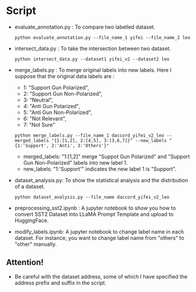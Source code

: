 # Script

- evaluate_annotation.py : To compare two labelled dataset.
    ```shell
    python evaluate_annotation.py --file_name_1 yifei --file_name_2 leo
    ```
- intersect_data.py : To take the intersection between two dataset.
    ```shell
    python intersect_data.py --dataset1 yifei_v2 --dataset2 leo
    ```
- merge_labels.py : To merge original labels into new labels.
    Here I suppose that the original data labels are :
    - 1: "Support Gun Polarized",
    - 2: "Support Gun Non-Polarized",
    - 3: "Neutral",
    - 4: "Anti Gun Polarized",
    - 5: "Anti Gun Non-Polarized",
    - 6: "Not Relevant",
    - 7: "Not Sure"

    ```shell
    python merge_labels.py --file_name_1 daccord_yifei_v2_leo --merged_labels "{1:[1,2], 2:[4,5], 3:[3,6,7]}" --new_labels "{1:'Support', 2:'Anti', 3:'Others'}"
    ```
    - merged_labels: "1:[1,2]" merge "Suppot Gun Polarized" and "Support Gun Non-Polarized" labels into new label 1.
    - new_labels: "1:'Support'" indicates the new label 1 is "Support".

- dataset_analysis.py: To show the statistical analysis and the distribution of a dataset.

    ```shell
    python dataset_analysis.py --file_name daccord_yifei_v2_leo
    ```

- preprocessing_sst2.ipynb : A jupyter notebook to show you how to convert SST2 Dataset into LLaMA Prompt Template and upload to HuggingFace.

- modify_labels.ipynb: A jupyter notebook to change label name in each dataset. For instance, you want to change label name from "others" to "other" manually.

## Attention!
- Be careful with the dataset address, some of which I have specified the address prefix and suffix in the script.